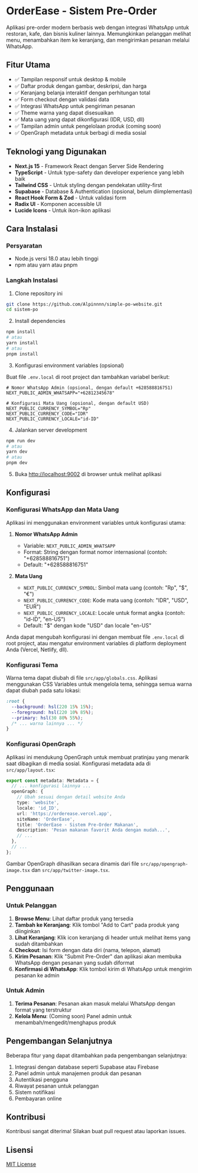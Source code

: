 # OrderEase - Sistem Pre-Order

Aplikasi pre-order modern berbasis web dengan integrasi WhatsApp untuk restoran, kafe, dan bisnis kuliner lainnya. Memungkinkan pelanggan melihat menu, menambahkan item ke keranjang, dan mengirimkan pesanan melalui WhatsApp.

## Fitur Utama

- ✅ Tampilan responsif untuk desktop & mobile
- ✅ Daftar produk dengan gambar, deskripsi, dan harga
- ✅ Keranjang belanja interaktif dengan perhitungan total
- ✅ Form checkout dengan validasi data
- ✅ Integrasi WhatsApp untuk pengiriman pesanan
- ✅ Theme warna yang dapat disesuaikan
- ✅ Mata uang yang dapat dikonfigurasi (IDR, USD, dll)
- ✅ Tampilan admin untuk pengelolaan produk (coming soon)
- ✅ OpenGraph metadata untuk berbagi di media sosial

## Teknologi yang Digunakan

- **Next.js 15** - Framework React dengan Server Side Rendering
- **TypeScript** - Untuk type-safety dan developer experience yang lebih baik
- **Tailwind CSS** - Untuk styling dengan pendekatan utility-first
- **Supabase** - Database & Authentication (opsional, belum diimplementasi)
- **React Hook Form & Zod** - Untuk validasi form
- **Radix UI** - Komponen accessible UI
- **Lucide Icons** - Untuk ikon-ikon aplikasi

## Cara Instalasi

### Persyaratan
- Node.js versi 18.0 atau lebih tinggi
- npm atau yarn atau pnpm

### Langkah Instalasi

1. Clone repository ini

```bash
git clone https://github.com/Alpinnnn/simple-po-website.git
cd sistem-po
```

2. Install dependencies

```bash
npm install
# atau
yarn install
# atau
pnpm install
```

3. Konfigurasi environment variables (opsional)

Buat file `.env.local` di root project dan tambahkan variabel berikut:

```
# Nomor WhatsApp Admin (opsional, dengan default +628588816751)
NEXT_PUBLIC_ADMIN_WHATSAPP="+62812345678"

# Konfigurasi Mata Uang (opsional, dengan default USD)
NEXT_PUBLIC_CURRENCY_SYMBOL="Rp"
NEXT_PUBLIC_CURRENCY_CODE="IDR"
NEXT_PUBLIC_CURRENCY_LOCALE="id-ID"
```

4. Jalankan server development

```bash
npm run dev
# atau
yarn dev
# atau
pnpm dev
```

5. Buka [http://localhost:9002](http://localhost:9002) di browser untuk melihat aplikasi

## Konfigurasi

### Konfigurasi WhatsApp dan Mata Uang

Aplikasi ini menggunakan environment variables untuk konfigurasi utama:

1. **Nomor WhatsApp Admin**
   - Variable: `NEXT_PUBLIC_ADMIN_WHATSAPP`
   - Format: String dengan format nomor internasional (contoh: "+628588816751")
   - Default: "+628588816751"

2. **Mata Uang**
   - `NEXT_PUBLIC_CURRENCY_SYMBOL`: Simbol mata uang (contoh: "Rp", "$", "€")
   - `NEXT_PUBLIC_CURRENCY_CODE`: Kode mata uang (contoh: "IDR", "USD", "EUR")
   - `NEXT_PUBLIC_CURRENCY_LOCALE`: Locale untuk format angka (contoh: "id-ID", "en-US")
   - Default: "$" dengan kode "USD" dan locale "en-US"

Anda dapat mengubah konfigurasi ini dengan membuat file `.env.local` di root project, atau mengatur environment variables di platform deployment Anda (Vercel, Netlify, dll).

### Konfigurasi Tema

Warna tema dapat diubah di file `src/app/globals.css`. Aplikasi menggunakan CSS Variables untuk mengelola tema, sehingga semua warna dapat diubah pada satu lokasi:

```css
:root {
  --background: hsl(220 15% 15%);
  --foreground: hsl(220 10% 85%);
  --primary: hsl(30 80% 55%);
  /* ... warna lainnya ... */
}
```

### Konfigurasi OpenGraph

Aplikasi ini mendukung OpenGraph untuk membuat pratinjau yang menarik saat dibagikan di media sosial. Konfigurasi metadata ada di `src/app/layout.tsx`:

```typescript
export const metadata: Metadata = {
  // ... konfigurasi lainnya ...
  openGraph: {
    // Ubah sesuai dengan detail website Anda
    type: 'website',
    locale: 'id_ID',
    url: 'https://orderease.vercel.app',
    siteName: 'OrderEase',
    title: 'OrderEase - Sistem Pre-Order Makanan',
    description: 'Pesan makanan favorit Anda dengan mudah...',
    // ...
  },
  // ...
};
```

Gambar OpenGraph dihasilkan secara dinamis dari file `src/app/opengraph-image.tsx` dan `src/app/twitter-image.tsx`.

## Penggunaan

### Untuk Pelanggan

1. **Browse Menu**: Lihat daftar produk yang tersedia
2. **Tambah ke Keranjang**: Klik tombol "Add to Cart" pada produk yang diinginkan
3. **Lihat Keranjang**: Klik icon keranjang di header untuk melihat items yang sudah ditambahkan
4. **Checkout**: Isi form dengan data diri (nama, telepon, alamat)
5. **Kirim Pesanan**: Klik "Submit Pre-Order" dan aplikasi akan membuka WhatsApp dengan pesanan yang sudah diformat
6. **Konfirmasi di WhatsApp**: Klik tombol kirim di WhatsApp untuk mengirim pesanan ke admin

### Untuk Admin

1. **Terima Pesanan**: Pesanan akan masuk melalui WhatsApp dengan format yang terstruktur
2. **Kelola Menu**: (Coming soon) Panel admin untuk menambah/mengedit/menghapus produk

## Pengembangan Selanjutnya

Beberapa fitur yang dapat ditambahkan pada pengembangan selanjutnya:

1. Integrasi dengan database seperti Supabase atau Firebase
2. Panel admin untuk manajemen produk dan pesanan
3. Autentikasi pengguna
4. Riwayat pesanan untuk pelanggan
5. Sistem notifikasi
6. Pembayaran online

## Kontribusi

Kontribusi sangat diterima! Silakan buat pull request atau laporkan issues.

## Lisensi

[MIT License](LICENSE)